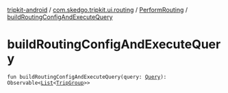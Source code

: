 [tripkit-android](../../index.md) / [com.skedgo.tripkit.ui.routing](../index.md) / [PerformRouting](index.md) / [buildRoutingConfigAndExecuteQuery](./build-routing-config-and-execute-query.md)

# buildRoutingConfigAndExecuteQuery

`fun buildRoutingConfigAndExecuteQuery(query: `[`Query`](../../com.skedgo.tripkit.common.model/-query/index.md)`): Observable<`[`List`](https://kotlinlang.org/api/latest/jvm/stdlib/kotlin.collections/-list/index.html)`<`[`TripGroup`](../../com.skedgo.tripkit.routing/-trip-group/index.md)`>>`